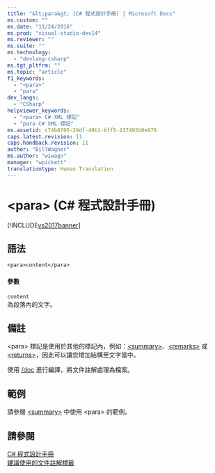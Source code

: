 ```yaml
---
title: "&lt;para&gt; (C# 程式設計手冊) | Microsoft Docs"
ms.custom: ""
ms.date: "11/24/2016"
ms.prod: "visual-studio-dev14"
ms.reviewer: ""
ms.suite: ""
ms.technology: 
  - "devlang-csharp"
ms.tgt_pltfrm: ""
ms.topic: "article"
f1_keywords: 
  - "<para>"
  - "para"
dev_langs: 
  - "CSharp"
helpviewer_keywords: 
  - "<para> C# XML 標記"
  - "para C# XML 標記"
ms.assetid: c74b8705-29df-40b1-bff5-237492b0e978
caps.latest.revision: 11
caps.handback.revision: 11
author: "BillWagner"
ms.author: "wiwagn"
manager: "wpickett"
translationtype: Human Translation
---
```

# &lt;para&gt; (C# 程式設計手冊)
[!INCLUDE[vs2017banner](../../../csharp/includes/vs2017banner.md)]

## 語法  
  
```  
<para>content</para>  
```  
  
#### 參數  
 `content`  
 為段落內的文字。  
  
## 備註  
 \<para\> 標記是使用於其他的標記內，例如：[\<summary\>](../../../csharp/programming-guide/xmldoc/summary.md)、[\<remarks\>](../../../csharp/programming-guide/xmldoc/remarks.md) 或 [\<returns\>](../../../csharp/programming-guide/xmldoc/returns.md)，因此可以讓您增加結構至文字當中。  
  
 使用 [\/doc](../../../csharp/language-reference/compiler-options/doc-compiler-option.md) 進行編譯，將文件註解處理為檔案。  
  
## 範例  
 請參閱 [\<summary\>](../../../csharp/programming-guide/xmldoc/summary.md) 中使用 \<para\> 的範例。  
  
## 請參閱  
 [C\# 程式設計手冊](../../../csharp/programming-guide/index.md)   
 [建議使用的文件註解標籤](../../../csharp/programming-guide/xmldoc/recommended-tags-for-documentation-comments.md)